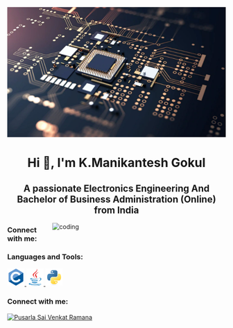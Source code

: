 <img src="https://github.com/PSVRAMANA40248/PSVRAMANA40248/blob/main/Screenshot%202024-10-14%20004348.png" alt="logo" width="1000" height="300"/>
<h1 align="center">Hi 👋, I'm K.Manikantesh Gokul</h1>
<h2 align="center">A passionate Electronics Engineering And Bachelor of Business Administration (Online) from India</h2>
<img align="right" alt="coding" width="400" src="https://user-images.githubusercontent.com/55389276/140866485-8fb1c876-9a8f-4d6a-98dc-08c4981eaf70.gif">

<h3 align="left">Connect with me:</h3>
<p align="left">
</p>

<h3 align="left">Languages and Tools:</h3>
<p align="left"> <a href="https://www.cprogramming.com/" target="_blank" rel="noreferrer"> <img src="https://raw.githubusercontent.com/devicons/devicon/master/icons/c/c-original.svg" alt="c" width="40" height="40"/> </a> <a href="https://www.java.com" target="_blank" rel="noreferrer"> <img src="https://raw.githubusercontent.com/devicons/devicon/master/icons/java/java-original.svg" alt="java" width="40" height="40"/>  <a href="https://www.python.org/" target="_blank" rel="noreferrer">
    <img src="https://raw.githubusercontent.com/devicons/devicon/master/icons/python/python-original.svg" alt="python" width="40" height="40"/> </a> </p>



<h3 align="left">Connect with me:</h3>
<p align="left">
  <a href="https://www.linkedin.com/in/manikantesh-gokul-korimilli-b5933127a" target="blank">
    <img align="center" src="https://raw.githubusercontent.com/rahuldkjain/github-profile-readme-generator/master/src/images/icons/Social/linked-in-alt.svg" alt="Pusarla Sai Venkat Ramana" height="30" width="40" />
  </a>
 

</p>

